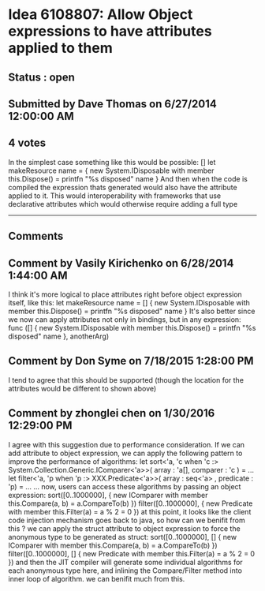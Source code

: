 # Idea 6108807: Allow Object expressions to have attributes applied to them #

## Status : open

## Submitted by Dave Thomas on 6/27/2014 12:00:00 AM

## 4 votes

In the simplest case something like this would be possible:
[<MyAttribute>]
let makeResource name =
{ new System.IDisposable
with member this.Dispose() = printfn "%s disposed" name }
And then when the code is compiled the expression thats generated would also have the attribute applied to it.
This would interoperability with frameworks that use declarative attributes which would otherwise require adding a full type


------------------------
## Comments


## Comment by Vasily Kirichenko on 6/28/2014 1:44:00 AM
I think it's more logical to place attributes right before object expression itself, like this:
let makeResource name =
[<MyAttribute>]
{ new System.IDisposable with
member this.Dispose() = printfn "%s disposed" name }
It's also better since we now can apply attributes not only in bindings, but in any expression:
func ([<MyAttribute>]
{ new System.IDisposable with
member this.Dispose() = printfn "%s disposed" name },
anotherArg)


## Comment by Don Syme on 7/18/2015 1:28:00 PM
I tend to agree that this should be supported (though the location for the attributes would be different to shown above)


## Comment by zhonglei chen on 1/30/2016 12:29:00 PM
I agree with this suggestion due to performance consideration.
If we can add attribute to object expression, we can apply the following pattern to improve the performance of algorithms:
let sort<'a, 'c when 'c :> System.Collection.Generic.IComparer<'a>>( array : 'a[], comparer : 'c ) = ...
let filter<'a, 'p when 'p :> XXX.Predicate<'a>>( array : seq<'a> , predicate : 'p) = ...
...
now, users can access these algorithms by passing an object expression:
sort([0..1000000], { new IComparer<int> with member this.Compare(a, b) = a.CompareTo(b) })
filter([0..1000000], { new Predicate with member this.Filter(a) = a % 2 = 0 })
at this point, it looks like the client code injection mechanism goes back to java, so how can we benifit from this ?
we can apply the struct attribute to object expression to force the anonymous type to be generated as struct:
sort([0..1000000], [<Struct>] { new IComparer<int> with member this.Compare(a, b) = a.CompareTo(b) })
filter([0..1000000], [<Struct>] { new Predicate with member this.Filter(a) = a % 2 = 0 })
and then the JIT compiler will generate some individual algorithms for each anonymous type here, and inlining the Compare/Filter method into inner loop of algorithm.
we can benifit much from this.

